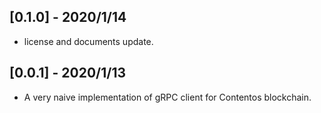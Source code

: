 ## [0.1.0] - 2020/1/14

- license and documents update.

## [0.0.1] - 2020/1/13

- A very naive implementation of gRPC client for Contentos blockchain.
